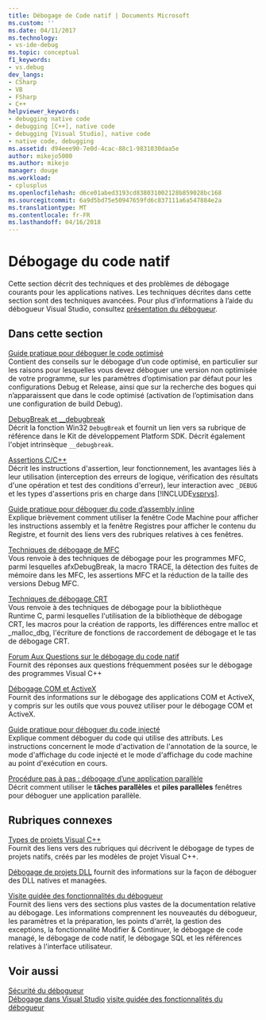 ```yaml
---
title: Débogage de Code natif | Documents Microsoft
ms.custom: ''
ms.date: 04/11/2017
ms.technology:
- vs-ide-debug
ms.topic: conceptual
f1_keywords:
- vs.debug
dev_langs:
- CSharp
- VB
- FSharp
- C++
helpviewer_keywords:
- debugging native code
- debugging [C++], native code
- debugging [Visual Studio], native code
- native code, debugging
ms.assetid: d94eee90-7e0d-4cac-88c1-9831030daa5e
author: mikejo5000
ms.author: mikejo
manager: douge
ms.workload:
- cplusplus
ms.openlocfilehash: d6ce01abed3193cd838031002128b859028bc168
ms.sourcegitcommit: 6a9d5bd75e50947659fd6c837111a6a547884e2a
ms.translationtype: MT
ms.contentlocale: fr-FR
ms.lasthandoff: 04/16/2018
---
```

# <a name="debugging-native-code"></a>Débogage du code natif
Cette section décrit des techniques et des problèmes de débogage courants pour les applications natives. Les techniques décrites dans cette section sont des techniques avancées. Pour plus d’informations à l’aide du débogueur Visual Studio, consultez [présentation du débogueur](../debugger/debugger-basics.md).  
  
## <a name="in-this-section"></a>Dans cette section  
 [Guide pratique pour déboguer le code optimisé](../debugger/how-to-debug-optimized-code.md)  
 Contient des conseils sur le débogage d’un code optimisé, en particulier sur les raisons pour lesquelles vous devez déboguer une version non optimisée de votre programme, sur les paramètres d’optimisation par défaut pour les configurations Debug et Release, ainsi que sur la recherche des bogues qui n’apparaissent que dans le code optimisé (activation de l’optimisation dans une configuration de build Debug).  
  
 [DebugBreak et __debugbreak](../debugger/debugbreak-and-debugbreak.md)  
 Décrit la fonction Win32 `DebugBreak` et fournit un lien vers sa rubrique de référence dans le Kit de développement Platform SDK. Décrit également l'objet intrinsèque `__debugbreak`.  
  
 [Assertions C/C++](../debugger/c-cpp-assertions.md)  
 Décrit les instructions d'assertion, leur fonctionnement, les avantages liés à leur utilisation (interception des erreurs de logique, vérification des résultats d'une opération et test des conditions d'erreur), leur interaction avec `_DEBUG` et les types d'assertions pris en charge dans [!INCLUDE[vsprvs](../code-quality/includes/vsprvs_md.md)].  
  
 [Guide pratique pour déboguer du code d’assembly inline](../debugger/how-to-debug-inline-assembly-code.md)  
 Explique brièvement comment utiliser la fenêtre Code Machine pour afficher les instructions assembly et la fenêtre Registres pour afficher le contenu du Registre, et fournit des liens vers des rubriques relatives à ces fenêtres.  
  
 [Techniques de débogage de MFC](../debugger/mfc-debugging-techniques.md)  
 Vous renvoie à des techniques de débogage pour les programmes MFC, parmi lesquelles afxDebugBreak, la macro TRACE, la détection des fuites de mémoire dans les MFC, les assertions MFC et la réduction de la taille des versions Debug MFC.  
  
 [Techniques de débogage CRT](../debugger/crt-debugging-techniques.md)  
 Vous renvoie à des techniques de débogage pour la bibliothèque Runtime C, parmi lesquelles l'utilisation de la bibliothèque de débogage CRT, les macros pour la création de rapports, les différences entre malloc et _malloc_dbg, l'écriture de fonctions de raccordement de débogage et le tas de débogage CRT.  
  
 [Forum Aux Questions sur le débogage du code natif](../debugger/debugging-native-code-faqs.md)  
 Fournit des réponses aux questions fréquemment posées sur le débogage des programmes Visual C++  
  
 [Débogage COM et ActiveX](../debugger/com-and-activex-debugging.md)  
 Fournit des informations sur le débogage des applications COM et ActiveX, y compris sur les outils que vous pouvez utiliser pour le débogage COM et ActiveX.  
  
 [Guide pratique pour déboguer du code injecté](../debugger/how-to-debug-injected-code.md)  
 Explique comment déboguer du code qui utilise des attributs. Les instructions concernent le mode d'activation de l'annotation de la source, le mode d'affichage du code injecté et le mode d'affichage du code machine au point d'exécution en cours.  
  
 [Procédure pas à pas : débogage d’une application parallèle](../debugger/walkthrough-debugging-a-parallel-application.md)  
 Décrit comment utiliser le **tâches parallèles** et **piles parallèles** fenêtres pour déboguer une application parallèle.  
  
## <a name="related-sections"></a>Rubriques connexes  
 [Types de projets Visual C++](../debugger/debugging-preparation-visual-cpp-project-types.md)  
 Fournit des liens vers des rubriques qui décrivent le débogage de types de projets natifs, créés par les modèles de projet Visual C++.  

 [Débogage de projets DLL](../debugger/debugging-dll-projects.md) fournit des informations sur la façon de déboguer des DLL natives et managées.
  
 [Visite guidée des fonctionnalités du débogueur](../debugger/debugger-feature-tour.md)  
 Fournit des liens vers des sections plus vastes de la documentation relative au débogage. Les informations comprennent les nouveautés du débogueur, les paramètres et la préparation, les points d'arrêt, la gestion des exceptions, la fonctionnalité Modifier & Continuer, le débogage de code managé, le débogage de code natif, le débogage SQL et les références relatives à l'interface utilisateur.  
  
## <a name="see-also"></a>Voir aussi  
 [Sécurité du débogueur](../debugger/debugger-security.md)  
 [Débogage dans Visual Studio](../debugger/index.md) [visite guidée des fonctionnalités du débogueur](../debugger/debugger-feature-tour.md)